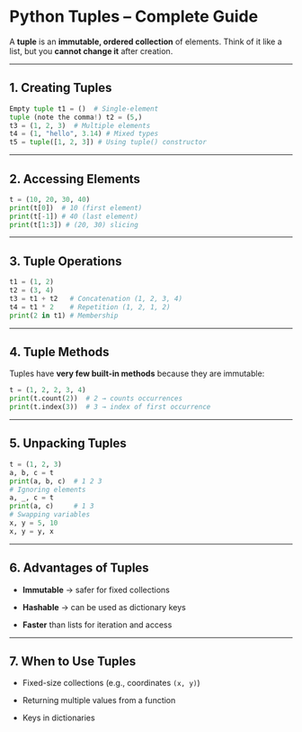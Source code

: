 # Python Tuples – Complete Guide

A **tuple** is an **immutable, ordered collection** of elements. Think of it like a list, but you **cannot change it** after creation.

---

## 1. Creating Tuples
```python
Empty tuple t1 = ()  # Single-element 
tuple (note the comma!) t2 = (5,)   
t3 = (1, 2, 3)  # Multiple elements
t4 = (1, "hello", 3.14) # Mixed types 
t5 = tuple([1, 2, 3]) # Using tuple() constructor
```


---

## 2. Accessing Elements
```python
t = (10, 20, 30, 40)  
print(t[0])  # 10 (first element) 
print(t[-1]) # 40 (last element) 
print(t[1:3]) # (20, 30) slicing
```

---

## 3. Tuple Operations
```python
t1 = (1, 2) 
t2 = (3, 4)  
t3 = t1 + t2   # Concatenation (1, 2, 3, 4)
t4 = t1 * 2    # Repetition (1, 2, 1, 2)
print(2 in t1) # Membership
```
---

## 4. Tuple Methods

Tuples have **very few built-in methods** because they are immutable:
```python
t = (1, 2, 2, 3, 4) 
print(t.count(2))  # 2 → counts occurrences 
print(t.index(3))  # 3 → index of first occurrence
```
---

## 5. Unpacking Tuples
```python
t = (1, 2, 3) 
a, b, c = t 
print(a, b, c)  # 1 2 3  
# Ignoring elements 
a, _, c = t 
print(a, c)     # 1 3  
# Swapping variables 
x, y = 5, 10 
x, y = y, x
```

---

## 6. Advantages of Tuples

- **Immutable** → safer for fixed collections
    
- **Hashable** → can be used as dictionary keys
    
- **Faster** than lists for iteration and access
    

---

## 7. When to Use Tuples

- Fixed-size collections (e.g., coordinates `(x, y)`)
    
- Returning multiple values from a function
    
- Keys in dictionaries